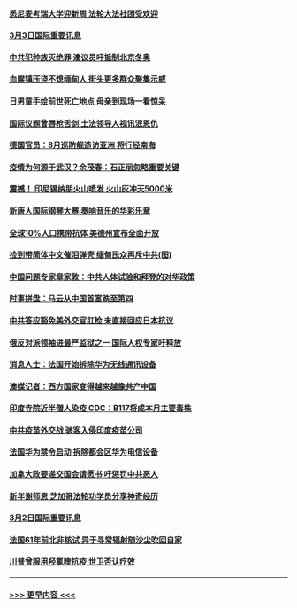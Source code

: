 #### [悉尼麦考瑞大学迎新周 法轮大法社团受欢迎](../pages/prog202/a103066064.md?t=03040001) 
#### [3月3日国际重要讯息](../pages/prog202/a103065949.md?t=03040001) 
#### [中共犯种族灭绝罪 澳议员吁抵制北京冬奥](../pages/prog202/a103065940.md?t=03040001) 
#### [血腥镇压浇不熄缅甸人 街头更多群众聚集示威](../pages/prog202/a103065822.md?t=03040001) 
#### [日男童手绘前世死亡地点 母亲到现场一看惊呆](../pages/prog202/a103065830.md?t=03040001) 
#### [国际议题曾唇枪舌剑 土法领导人视讯泯恩仇](../pages/prog202/a103065800.md?t=03040001) 
#### [德国官员：8月巡防舰造访亚洲 将行经南海](../pages/prog202/a103065708.md?t=03040001) 
#### [疫情为何源于武汉？余茂春：石正丽忽略重要关键](../pages/prog202/a103065682.md?t=03040001) 
#### [震撼！ 印尼锡纳朋火山喷发 火山灰冲天5000米](../pages/prog202/a103065207.md?t=03040001) 
#### [新唐人国际钢琴大赛 奏响音乐的华彩乐章](../pages/prog202/a103065639.md?t=03040001) 
#### [全球10%人口携带抗体 美德州宣布全面开放](../pages/prog202/a103065617.md?t=03040001) 
#### [捡到带简体中文催泪弹壳 缅甸民众再斥中共(图)](../pages/prog202/a103065601.md?t=03040001) 
#### [中国问题专家章家敦：中共人体试验和拜登的对华政策](../pages/prog202/a103065589.md?t=03040001) 
#### [时事拼盘：马云从中国首富跌至第四](../pages/prog202/a103065598.md?t=03040001) 
#### [中共答应豁免美外交官肛检 未直接回应日本抗议](../pages/prog202/a103065543.md?t=03040001) 
#### [俄反对派领袖进最严监狱之一 国际人权专家吁释放](../pages/prog202/a103065345.md?t=03040001) 
#### [消息人士：法国开始拆除华为无线通讯设备](../pages/prog202/a103065529.md?t=03040001) 
#### [澳媒记者：西方国家变得越来越像共产中国](../pages/prog202/a103065521.md?t=03040001) 
#### [印度寺院近半僧人染疫 CDC：B117将成本月主要毒株](../pages/prog202/a103065432.md?t=03040001) 
#### [中共疫苗外交战 骇客入侵印度疫苗公司](../pages/prog202/a103065393.md?t=03040001) 
#### [法国华为禁令启动 拆除都会区华为电信设备](../pages/prog202/a103065383.md?t=03040001) 
#### [加拿大政要递交国会请愿书 吁惩罚中共恶人](../pages/prog202/a103064951.md?t=03040001) 
#### [新年谢师恩 芝加哥法轮功学员分享神奇经历](../pages/prog202/a103065301.md?t=03040001) 
#### [3月2日国际重要讯息](../pages/prog202/a103065236.md?t=03040001) 
#### [法国61年前北非核试 异于寻常辐射随沙尘吹回自家](../pages/prog202/a103065165.md?t=03040001) 
#### [川普曾服用羟氯喹抗疫 世卫否认疗效](../pages/prog202/a103065113.md?t=03040001) 

----
#### [ >>> 更早内容 <<< ](../indexes/prog202-earlier.md)
